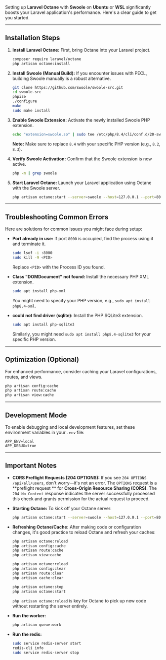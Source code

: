 Setting up **Laravel Octane** with **Swoole** on **Ubuntu** or **WSL** significantly boosts your Laravel application's
performance. Here's a clear guide to get you started.

-----

## Installation Steps

1. **Install Laravel Octane:**
   First, bring Octane into your Laravel project.

   ```bash
   composer require laravel/octane
   php artisan octane:install
   ```

2. **Install Swoole (Manual Build):**
   If you encounter issues with PECL, building Swoole manually is a robust alternative.

   ```bash
   git clone https://github.com/swoole/swoole-src.git
   cd swoole-src
   phpize
   ./configure
   make
   sudo make install
   ```

3. **Enable Swoole Extension:**
   Activate the newly installed Swoole PHP extension.

   ```bash
   echo "extension=swoole.so" | sudo tee /etc/php/8.4/cli/conf.d/20-swoole.ini
   ```

   **Note:** Make sure to replace `8.4` with your specific PHP version (e.g., `8.2`, `8.3`).

4. **Verify Swoole Activation:**
   Confirm that the Swoole extension is now active.

   ```bash
   php -m | grep swoole
   ```

5. **Start Laravel Octane:**
   Launch your Laravel application using Octane with the Swoole server.

   ```bash
   php artisan octane:start --server=swoole --host=127.0.0.1 --port=8000
   ```

-----

## Troubleshooting Common Errors

Here are solutions for common issues you might face during setup:

* **Port already in use:**
  If port `8000` is occupied, find the process using it and terminate it.

  ```bash
  sudo lsof -i :8000
  sudo kill -9 <PID>
  ```

  Replace `<PID>` with the Process ID you found.

* **Class "DOMDocument" not found:**
  Install the necessary PHP XML extension.

  ```bash
  sudo apt install php-xml
  ```

  You might need to specify your PHP version, e.g., `sudo apt install php8.4-xml`.

* **could not find driver (sqlite):**
  Install the PHP SQLite3 extension.

  ```bash
  sudo apt install php-sqlite3
  ```

  Similarly, you might need `sudo apt install php8.4-sqlite3` for your specific PHP version.

-----

## Optimization (Optional)

For enhanced performance, consider caching your Laravel configurations, routes, and views.

```bash
php artisan config:cache
php artisan route:cache
php artisan view:cache
```

-----

## Development Mode

To enable debugging and local development features, set these environment variables in your `.env` file:

```dotenv
APP_ENV=local
APP_DEBUG=true
```

-----

## Important Notes

* **CORS Preflight Requests (204 OPTIONS):**
  If you see `204 OPTIONS /api/all/users`, don't worry—it's not an error. The `OPTIONS` request is a **preflight request
  ** for **Cross-Origin Resource Sharing (CORS)**. The `204 No Content` response indicates the server successfully
  processed this check and grants permission for the actual request to proceed.

* **Starting Octane:**
  To kick off your Octane server:

  ```bash
  php artisan octane:start --server=swoole --host=127.0.0.1 --port=8000
  ```

* **Refreshing Octane/Cache:**
  After making code or configuration changes, it's good practice to reload Octane and refresh your caches:

  ```bash
  php artisan octane:reload
  php artisan config:cache
  php artisan route:cache
  php artisan view:cache
  
  php artisan octane:reload
  php artisan config:clear
  php artisan route:clear
  php artisan cache:clear
  
  php artisan octane:stop
  php artisan octane:start
  ```

  `php artisan octane:reload` is key for Octane to pick up new code without restarting the server entirely.

* **Run the worker:**
  ```bash
  php artisan queue:work
  ```
  
* **Run the redis:**
  ```bash
  sudo service redis-server start
  redis-cli info
  sudo service redis-server stop
  ```

